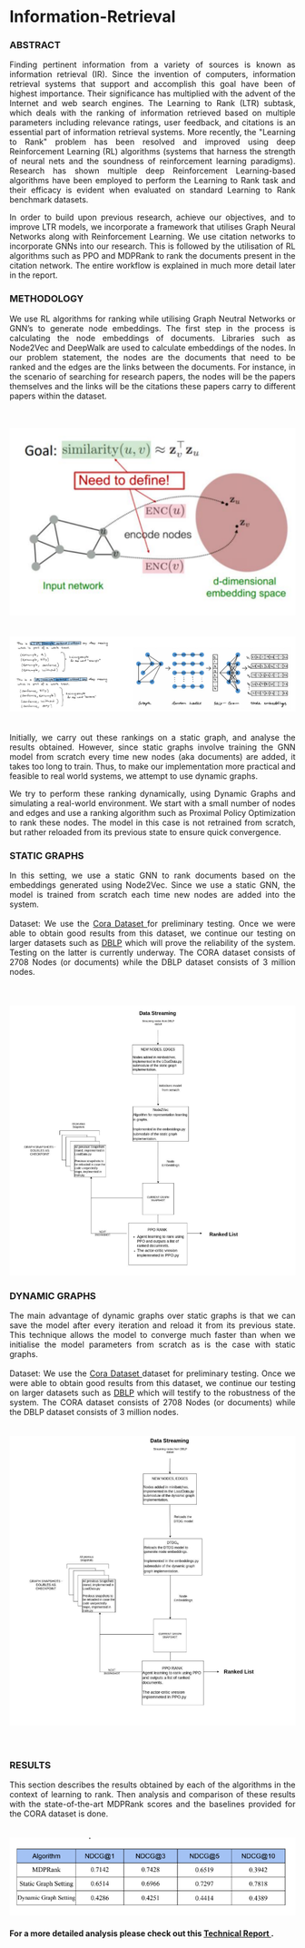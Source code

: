 # Information-Retrieval

### ABSTRACT 
<div align="justify"> Finding pertinent information from a variety of sources is known as information retrieval (IR). Since
the invention of computers, information retrieval systems that support and accomplish this goal have
been of highest importance. Their significance has multiplied with the advent of the Internet and web
search engines. The Learning to Rank (LTR) subtask, which deals with the ranking of information
retrieved based on multiple parameters including relevance ratings, user feedback, and citations is an
essential part of information retrieval systems. More recently, the "Learning to Rank" problem has
been resolved and improved using deep Reinforcement Learning (RL) algorithms (systems that harness
the strength of neural nets and the soundness of reinforcement learning paradigms). Research has
shown multiple deep Reinforcement Learning-based algorithms have been employed to perform the
Learning to Rank task and their efficacy is evident when evaluated on standard Learning to Rank
benchmark datasets.

In order to build upon previous research, achieve our objectives, and to improve LTR models, we
incorporate a framework that utilises Graph Neural Networks along with Reinforcement Learning. We
use citation networks to incorporate GNNs into our research. This is followed by the utilisation of RL
algorithms such as PPO and MDPRank to rank the documents present in the citation network. The
entire workflow is explained in much more detail later in the report.
</div>

### METHODOLOGY

<div align = "justify"> We use RL algorithms for ranking while utilising Graph Neutral Networks or GNN’s to generate node
embeddings. The first step in the process is calculating the node embeddings of documents. Libraries
such as Node2Vec and DeepWalk are used to calculate embeddings of the nodes. In our problem
statement, the nodes are the documents that need to be ranked and the edges are the links between the
documents. For instance, in the scenario of searching for research papers, the nodes will be the papers
themselves and the links will be the citations these papers carry to different papers within the dataset.
<br>
<br>
<br>

![Node Embeddings](https://github.com/sans-sehgal/Information-Retrieval/blob/main/Images/Node%20Embeddings.png "Node2Vec")
<br>
<br>
<br>
![Skip Gram Model](https://github.com/sans-sehgal/Information-Retrieval/blob/main/Images/Skip%20Gram%20Model.png "Node2Vec Working")
 <br>
 <br>
 <br>
Initially, we carry out these rankings on a static graph, and analyse the results obtained. However, since
static graphs involve training the GNN model from scratch every time new nodes (aka documents) are
added, it takes too long to train. Thus, to make our implementation more practical and feasible to real
world systems, we attempt to use dynamic graphs.

We try to perform these ranking dynamically, using Dynamic Graphs and simulating a real-world
environment. We start with a small number of nodes and edges and use a ranking algorithm such as
Proximal Policy Optimization to rank these nodes. The model in this case is not retrained from scratch,
but rather reloaded from its previous state to ensure quick convergence.
</div>

### STATIC GRAPHS
<div align = "justify"> In this setting, we use a static GNN to rank documents based on the embeddings generated using
Node2Vec. Since we use a static GNN, the model is trained from scratch each time new nodes are
added into the system.
<br>
<br>
Dataset: We use the <a href="https://relational.fit.cvut.cz/dataset/CORA"> Cora Dataset </a> for preliminary testing. Once we were able to obtain good results from this dataset, we continue our testing on larger datasets such as <a href = "https://www.aminer.org/citation">DBLP</a> which will prove the
reliability of the system. Testing on the latter is currently underway. The CORA dataset consists of
2708 Nodes (or documents) while the DBLP dataset consists of 3 million nodes.
</div>
<br>
<br>
<br>
<img src = "https://github.com/sans-sehgal/Information-Retrieval/blob/main/Images/static%20graph%20workflow.png"></img>
<br>


<h3> DYNAMIC GRAPHS </h3>
<div align = "justify">
The main advantage of dynamic graphs over static graphs is that we can save the model after every
iteration and reload it from its previous state. This technique allows the model to converge much faster
than when we initialise the model parameters from scratch as is the case with static graphs.
<br>
<br>
 Dataset: We use the <a href="https://relational.fit.cvut.cz/dataset/CORA"> Cora Dataset </a> dataset for preliminary testing. Once we were able to obtain good results
from this dataset, we continue our testing on larger datasets such as <a href = "https://www.aminer.org/citation">DBLP</a> which will testify to the
robustness of the system. The CORA dataset consists of 2708 Nodes (or documents) while the DBLP
dataset consists of 3 million nodes.
 <br>
 <br>
 <br>
<img src = "https://github.com/sans-sehgal/Information-Retrieval/blob/main/Images/dynamic%20graph%20workflow.png"></img>
<br>
<br>
<br>
<h3> RESULTS </h3>

This section describes the results obtained by each of the algorithms in the context of learning to rank.
Then analysis and comparison of these results with the state-of-the-art MDPRank scores and the
baselines provided for the CORA dataset is done.
<br>
<br>
<br>
<img src = "https://github.com/sans-sehgal/Information-Retrieval/blob/main/Images/final%20comparison.png"></img>
<br>

</div>

<h4> For a more detailed analysis please check out this <a href="https://drive.google.com/file/d/1mQ564F_1NBC1EWwx3hb0Gn0HKfciByOS/view"> Technical Report </a>. </h4>
